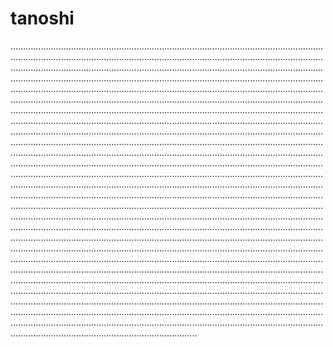 # tanoshi

..............................................................................................................................................................................................................................................................................................................................................................................................................................................................................................................................................................................................................................................................................................................................................................................................................................................................................................................................................................................................................................................................................................................................................................................................................................................................................................................................................................................................................................................................................................................................................................................................................................................................................................................................................................................................................................................................................................................................................................................................................................................................................................................................................................................................................................................................................................................................................................................................................................................................................................................................................................................................................................................................................................................................................................................................................................................................................................................................................................................................................................................................................................................................................................................................................................................................................................................................................................................................................................................................................................................................................................
